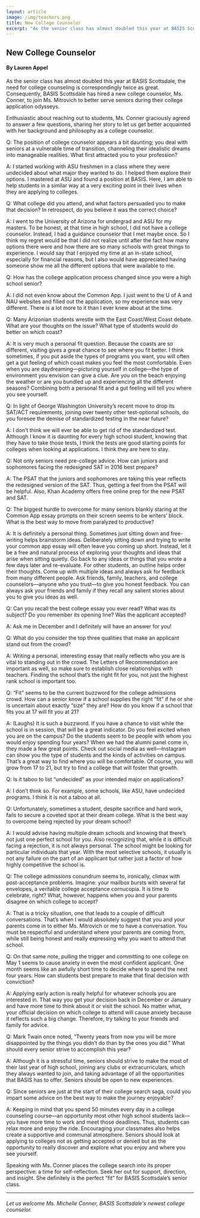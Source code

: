 ```yaml
---
layout: article
image: /img/teachers.png
title: New College Counselor
excerpt: "As the senior class has almost doubled this year at BASIS Scottsdale, the need for college counseling is correspondingly twice as great. Consequently, BASIS Scottsdale has hired a new college counselor, Ms. Conner, to join Ms. Mitrovich to better serve seniors during their college application odysseys."
---
```


<h2>New College Counselor</h2>
<h4>By Lauren Appel</h4>

As the senior class has almost doubled this year at BASIS Scottsdale, the need for college counseling is correspondingly twice as great. Consequently, BASIS Scottsdale has hired a new college counselor, Ms. Conner, to join Ms. Mitrovich to better serve seniors during their college application odysseys. 

Enthusiastic about reaching out to students, Ms. Conner graciously agreed to answer a few questions, sharing her story to let us get better acquainted with her background and philosophy as a college counselor.

Q: The position of college counselor appears a bit daunting; you deal with seniors at a vulnerable time of transition, channeling their idealistic dreams into manageable realities. What first attracted you to your profession?

A: I started working with ASU freshmen in a class where they were undecided about what major they wanted to do. I helped them explore their options. I mastered at ASU and found a position at BASIS. Here, I am able to help students in a similar way at a very exciting point in their lives when they are applying to colleges. 

Q: What college did you attend, and what factors persuaded you to make that decision? In retrospect, do you believe it was the correct choice? 

A: I went to the University of Arizona for undergrad and ASU for my masters. To be honest, at that time in high school, I did not have a college counselor. Instead, I had a guidance counselor that I met maybe once. So I think my regret would be that I did not realize until after the fact how many options there were and how there are so many schools with great things to experience. I would say that I enjoyed my time at an in-state school, especially for financial reasons, but I also would have appreciated having someone show me all the different options that were available to me.

Q: How has the college application process changed since you were a high school senior?  

A: I did not even know about the Common App. I just went to the U of A and NAU websites and filled out the application, so my experience was very different. There is a lot more to it than I ever knew about at the time.

Q: Many Arizonian students wrestle with the East Coast/West Coast debate. What are your thoughts on the issue? What type of students would do better on which coast?

A: It is very much a personal fit question. Because the coasts are so different, visiting gives a great chance to see where you fit better. I think sometimes, if you put aside the types of programs you want, you will often get a gut feeling of which coast makes you feel the most comfortable. Even when you are daydreaming—picturing yourself in college—the type of environment you envision can give a clue. Are you on the beach enjoying the weather or are you bundled up and experiencing all the different seasons? Combining both a personal fit and a gut feeling will tell you where you see yourself. 

Q: In light of George Washington University’s recent move to drop its SAT/ACT requirements, joining over twenty other test-optional schools, do you foresee the demise of standardized testing in the near future?

A: I don’t think we will ever be able to get rid of the standardized test. Although I know it is daunting for every high school student, knowing that they have to take those tests, I think the tests are good starting points for colleges when looking at applications. I think they are here to stay.

Q: Not only seniors need pre-college advice. How can juniors and sophomores facing the redesigned SAT in 2016 best prepare?

A: The PSAT that the juniors and sophomores are taking this year reflects the redesigned version of the SAT. Thus, getting a feel from the PSAT will be helpful. Also, Khan Academy offers free online prep for the new PSAT and SAT.

Q: The biggest hurdle to overcome for many seniors blankly staring at the Common App essay prompts on their screen seems to be writers’ block. What is the best way to move from paralyzed to productive?

A: It is definitely a personal thing. Sometimes just sitting down and free-writing helps brainstorm ideas. Deliberately sitting down and trying to write your common app essay will often leave you coming up short. Instead, let it be a free and natural process of exploring your thoughts and ideas that arise when sitting quietly. Go back to any ideas or things that you wrote a few days later and re-evaluate. For other students, an outline helps order their thoughts. Come up with multiple ideas and always ask for feedback from many different people. Ask friends, family, teachers, and college counselors—anyone who you trust—to give you honest feedback. You can always ask your friends and family if they recall any salient stories about you to give you ideas as well.

Q: Can you recall the best college essay you ever read? What was its subject? Do you remember its opening line? Was the applicant accepted?

A: Ask me in December and I definitely will have an answer for you!

Q: What do you consider the top three qualities that make an applicant stand out from the crowd?

A: Writing a personal, interesting essay that really reflects who you are is vital to standing out in the crowd. The Letters of Recommendation are important as well, so make sure to establish close relationships with teachers. Finding the school that’s the right fit for you, not just the highest rank school is important too.

Q: “Fit” seems to be the current buzzword for the college admissions crowd. How can a senior know if a school supplies the right “fit” if he or she is uncertain about exactly “size” they are? How do you know if a school that fits you at 17 will fit you at 21? 

A: (Laughs) It is such a buzzword. If you have a chance to visit while the school is in session, that will be a great indicator. Do you feel excited when you are on the campus? Do the students seem to be people with whom you would enjoy spending four years? When we had the alumni panel come in, they made a few great points. Check out social media as well—Instagram can show you the type of students and the kinds of activities on campus. That’s a great way to find where you will be comfortable. Of course, you will grow from 17 to 21, but try to find a college that will foster that growth.

Q: Is it taboo to list “undecided” as your intended major on applications?

A: I don’t think so. For example, some schools, like ASU, have undecided programs. I think it is not a taboo at all.

Q: Unfortunately, sometimes a student, despite sacrifice and hard work, fails to secure a coveted spot at their dream college. What is the best way to overcome being rejected by your dream school?

A: I would advise having multiple dream schools and knowing that there’s not just one perfect school for you. Also recognizing that, while it is difficult facing a rejection, it is not always personal. The school might be looking for particular individuals that year. With the most selective schools, it usually is not any failure on the part of an applicant but rather just a factor of how highly competitive the school is.

Q: The college admissions conundrum seems to, ironically, climax with post-acceptance problems. Imagine: your mailbox bursts with several fat envelopes, a veritable college acceptance cornucopia. It is time to celebrate, right? What, however, happens when you and your parents disagree on which college to accept? 

A: That is a tricky situation, one that leads to a couple of difficult conversations. That’s when I would absolutely suggest that you and your parents come in to either Ms. Mitrovich or me to have a conversation. You must be respectful and understand where your parents are coming from, while still being honest and really expressing why you want to attend that school.

Q: On that same note, pulling the trigger and committing to one college on May 1 seems to cause anxiety in even the most confident applicant. One month seems like an awfully short time to decide where to spend the next four years. How can students best prepare to make that final decision with conviction?

A: Applying early action is really helpful for whatever schools you are interested in. That way you get your decision back in December or January and have more time to think about it or visit the school. No matter what, your official decision on which college to attend will cause anxiety because it reflects such a big change. Therefore, try talking to your friends and family for advice.

Q: Mark Twain once noted, “Twenty years from now you will be more disappointed by the things you didn’t do than by the ones you did.” What should every senior strive to accomplish this year?

A: Although it is a stressful time, seniors should strive to make the most of their last year of high school, joining any clubs or extracurriculars, which they always wanted to join, and taking advantage of all the opportunities that BASIS has to offer. Seniors should be open to new experiences.

Q: Since seniors are just at the start of their college search saga, could you impart some advice on the best way to make the journey enjoyable?

A: Keeping in mind that you spend 50 minutes every day in a college counseling course—an opportunity most other high school students lack—you have more time to work and meet those deadlines. Thus, students can relax more and enjoy the ride. Encouraging your classmates also helps create a supportive and communal atmosphere. Seniors should look at applying to colleges not as getting accepted or denied but as the opportunity to really discover and explore what you enjoy and where you see yourself.

Speaking with Ms. Conner places the college search into its proper perspective: a time for self-reflection. Seek her out for support, direction, and insight. She definitely is the perfect “fit” for BASIS Scottsdale’s senior class. 

<hr style="border-color:#7D7D7D;height:0.5px;">

<h6> Let us welcome Ms. Michelle Conner, BASIS Scottsdale's newest college counselor. </h6>
